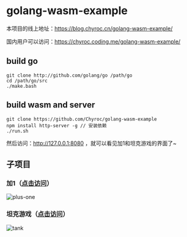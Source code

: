 # golang-wasm-example

本项目的线上地址：https://blog.chyroc.cn/golang-wasm-example/

国内用户可以访问：https://chyroc.coding.me/golang-wasm-example/

## build go
```
git clone http://github.com/golang/go /path/go
cd /path/go/src
./make.bash
```

## build wasm and server
```
git clone https://github.com/Chyroc/golang-wasm-example
npm install http-server -g // 安装依赖
./run.sh
```

然后访问：http://127.0.0.1:8080 ，就可以看见加1和坦克游戏的界面了~

## 子项目

### 加1（[点击访问](https://blog.chyroc.cn/golang-wasm-example/plus-one/)）

![plus-one](http://recordit.co/08BYIUCJ5X.gif)

### 坦克游戏（[点击访问](https://blog.chyroc.cn/golang-wasm-example/tank/)）

![tank](http://g.recordit.co/Uq3qxUgVu1.gif)
